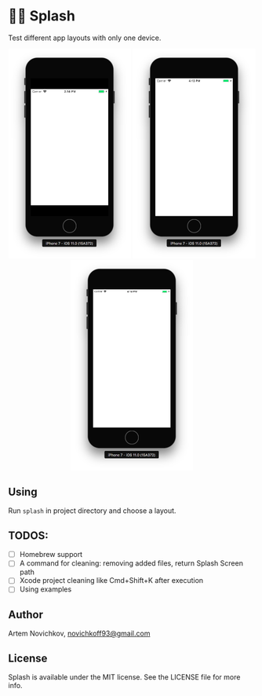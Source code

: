 # 🏊🏻 Splash

Test different app layouts with only one device.

<p align="center">
<img src=".github/example_iphone4.png" width="250" />
<img src=".github/example_iphone5s.png" width="250" />
<img src=".github/example_default.png" width="250" />
</p>

## Using

Run `splash` in project directory and choose a layout.

## TODOS:
 - [ ] Homebrew support
 - [ ] A command for cleaning: removing added files, return Splash Screen path
 - [ ] Xcode project cleaning like Cmd+Shift+K after execution
 - [ ] Using examples

## Author

Artem Novichkov, novichkoff93@gmail.com

## License

Splash is available under the MIT license. See the LICENSE file for more info.
